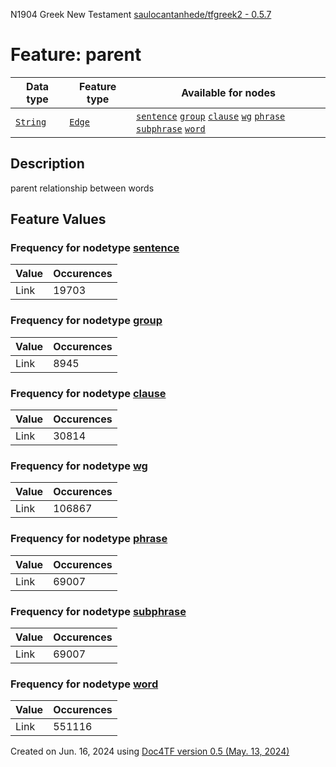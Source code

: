 N1904 Greek New Testament <a href="https://github.com/saulocantanhede/tfgreek2">saulocantanhede/tfgreek2 - 0.5.7</a>
# Feature: parent
Data type|Feature type|Available for nodes
---|---|---
[`String`](featuresbydatatype.md#string)|[`Edge`](featuresbytype.md#edge)| [`sentence`](featuresbynodetype.md#sentence)  [`group`](featuresbynodetype.md#group)  [`clause`](featuresbynodetype.md#clause)  [`wg`](featuresbynodetype.md#wg)  [`phrase`](featuresbynodetype.md#phrase)  [`subphrase`](featuresbynodetype.md#subphrase)  [`word`](featuresbynodetype.md#word) 
## Description
parent relationship between words
## Feature Values
### Frequency for nodetype [sentence](featuresbynodetype.md#sentence)
Value|Occurences
---|---
Link|19703
### Frequency for nodetype [group](featuresbynodetype.md#group)
Value|Occurences
---|---
Link|8945
### Frequency for nodetype [clause](featuresbynodetype.md#clause)
Value|Occurences
---|---
Link|30814
### Frequency for nodetype [wg](featuresbynodetype.md#wg)
Value|Occurences
---|---
Link|106867
### Frequency for nodetype [phrase](featuresbynodetype.md#phrase)
Value|Occurences
---|---
Link|69007
### Frequency for nodetype [subphrase](featuresbynodetype.md#subphrase)
Value|Occurences
---|---
Link|69007
### Frequency for nodetype [word](featuresbynodetype.md#word)
Value|Occurences
---|---
Link|551116
 

Created on Jun. 16, 2024 using [Doc4TF version 0.5 (May. 13, 2024)](https://github.com/tonyjurg/Doc4TF/blob/main/CreateFeatureDoc.ipynb) 
